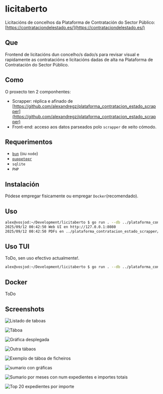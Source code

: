 # licitaberto

Licitacións de concelhos da Plataforma de Contratación do Sector Público: [https://contrataciondelestado.es/](https://contrataciondelestado.es/)

## Que

Frontend de licitacións dun concelho/s dado/s para revisar visual e rapidamente as contratacións e licitacións dadas de alta na Plataforma de Contratación do Sector Público.

## Como

O proxecto ten 2 componhentes:

- Scrapper: réplica e afinado de [https://github.com/alexandregz/plataforma_contratacion_estado_scrapper](https://github.com/alexandregz/plataforma_contratacion_estado_scrapper)
- Front-end: acceso aos datos parseados polo `scrapper` de xeito cómodo.

## Requerimentos

- [`bun`](https://bun.com/) (ou `node`)
- [`puppeteer`](https://pptr.dev/)
- `sqlite`
- `PHP`

## Instalación

Pódese empregar fisicamente ou empregar `Docker`(recomendado).

## Uso

```bash
alex@vosjod:~/Development/licitaberto $ go run . --db ../plataforma_contratacion_estado_scrapper/ames.db --mode web --addr 127.0.0.1:8080
2025/09/12 00:42:50 Web UI en http://127.0.0.1:8080
2025/09/12 00:42:50 PDFs en ../plataforma_contratacion_estado_scrapper/PDF/ames
```

## Uso TUI

ToDo, sen uso efectivo actualmente!.

```bash
alex@vosjod:~/Development/licitaberto $ go run . --db ../plataforma_contratacion_estado_scrapper/san_cibrao_das_vinhas.db --mode tui
``` 


## Docker

ToDo


## Screenshots

![Listado de taboas](imaxes/001.png)

![Táboa](imaxes/002.png)

![Gráfica desplegada](imaxes/003.png)

![Outra tábaos](imaxes/004.png)

![Exemplo de táboa de ficheiros](imaxes/005.png)

![sumario con gráficas](imaxes/006.png)

![Sumario por meses con num expedientes e importes totais](imaxes/007.png)

![Top 20 expedientes por importe](imaxes/008.png)